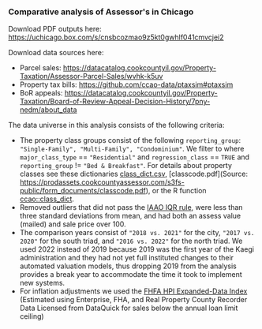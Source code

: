 ### Comparative analysis of Assessor's in Chicago

Download PDF outputs here: https://uchicago.box.com/s/cnsbcozmao9z5kt0gwhlf041cmvcjei2

Download data sources here: 
* Parcel sales: https://datacatalog.cookcountyil.gov/Property-Taxation/Assessor-Parcel-Sales/wvhk-k5uv
* Property tax bills: https://github.com/ccao-data/ptaxsim#ptaxsim
* BoR appeals:  https://datacatalog.cookcountyil.gov/Property-Taxation/Board-of-Review-Appeal-Decision-History/7pny-nedm/about_data

The data universe in this analysis consists of the following criteria:
* The property class groups consist of the following `reporting_group`: `"Single-Family", "Multi-Family", "Condominium"`. We filter to where `major_class_type` == `"Residential"` and `regression_class` == `TRUE` and `reporting_group` != `"Bed & Breakfast"`. For details about property classes see these dictionaries [class_dict.csv](https://raw.githubusercontent.com/ccao-data/ccao/master/data-raw/class_dict.csv), [classcode.pdf](Source: https://prodassets.cookcountyassessor.com/s3fs-public/form_documents/classcode.pdf), or the R function [ccao::class_dict](https://ccao-data.github.io/ccao/reference/class_dict.html).
* Removed outliers that did not pass the [IAAO IQR rule](https://www.iaao.org/media/standards/Standard_on_Ratio_Studies.pdf#page=54), were less than three standard deviations from mean, and had both an assess value (mailed) and sale price over 100. 
* The comparison years consist of `"2018 vs. 2021"` for the city, `"2017 vs. 2020"` for the south triad, and `"2016 vs. 2022"` for the north triad. We used 2022 instead of 2019 because 2019 was the first year of the Kaegi administration and they had not yet full instituted changes to their automated valuation models, thus dropping 2019 from the analysis provides a break year to accommodate the time it took to implement new systems.
* For inflation adjustments we used the [FHFA HPI Expanded-Data Index](https://www.fhfa.gov/DataTools/Downloads/Pages/House-Price-Index-Datasets.aspx#qexe) (Estimated using Enterprise, FHA, and Real Property County Recorder Data Licensed from DataQuick for sales below the annual loan limit ceiling) 
